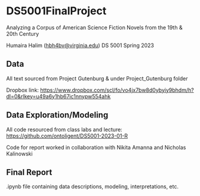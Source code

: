 # DS5001FinalProject
Analyzing a Corpus of American Science Fiction Novels from the 19th &amp; 20th Century

Humaira Halim (hbh4bv@virginia.edu) DS 5001 Spring 2023

## Data 
All text sourced from Project Gutenburg & under Project_Gutenburg folder

Dropbox link: https://www.dropbox.com/scl/fo/vo4jx7bw8d0ybyiy9bhdm/h?dl=0&rlkey=u49a6y1hb67ic1nnypw554ahk

## Data Exploration/Modeling
All code resourced from class labs and lecture: https://github.com/ontoligent/DS5001-2023-01-R

Code for report worked in collaboration with Nikita Amanna and Nicholas Kalinowski

## Final Report
.ipynb file containing data descriptions, modeling, interpretations, etc.
